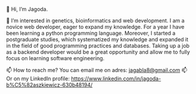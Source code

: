 👋 Hi, I’m Jagoda.

👀 I’m interested in genetics, bioinformatics and web development. 
I am a novice web developer, eager to expand my knowledge. For a year
I have been learning a python programming language. Moreover, I started
a postgraduate studies, which systematized my knowledge and expanded
it in the field of good programming practices and databases. Taking up
a job as a backend developer would be a great opportunity and allow me to
fully focus on learning software engineering.


📫 How to reach me? You can email me on adres: jagabla8@gmail.com
📫 Or on my LinkedIn profile: https://www.linkedin.com/in/jagoda-b%C5%82aszkiewicz-630b48194/

<!---
Jaga-bla/Jaga-bla is a ✨ special ✨ repository because its `README.md` (this file) appears on your GitHub profile.
You can click the Preview link to take a look at your changes.
--->
